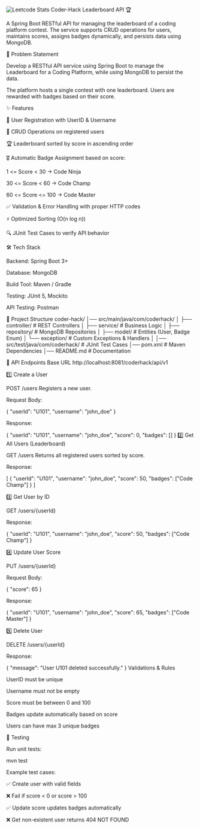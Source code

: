 ![Leetcode Stats](https://leetcard.jacoblin.cool/VERA_0707)
Coder-Hack Leaderboard API 🏆

A Spring Boot RESTful API for managing the leaderboard of a coding platform contest.
The service supports CRUD operations for users, maintains scores, assigns badges dynamically, and persists data using MongoDB.

📌 Problem Statement

Develop a RESTful API service using Spring Boot to manage the Leaderboard for a Coding Platform, while using MongoDB to persist the data.

The platform hosts a single contest with one leaderboard. Users are rewarded with badges based on their score.

✨ Features

👤 User Registration with UserID & Username

📝 CRUD Operations on registered users

🏆 Leaderboard sorted by score in ascending order

🎖 Automatic Badge Assignment based on score:

1 <= Score < 30 → Code Ninja

30 <= Score < 60 → Code Champ

60 <= Score <= 100 → Code Master

✅ Validation & Error Handling with proper HTTP codes

⚡ Optimized Sorting (O(n log n))

🔍 JUnit Test Cases to verify API behavior

🛠️ Tech Stack

Backend: Spring Boot 3+

Database: MongoDB

Build Tool: Maven / Gradle

Testing: JUnit 5, Mockito

API Testing: Postman

📂 Project Structure
coder-hack/
│── src/main/java/com/coderhack/
│   ├── controller/      # REST Controllers
│   ├── service/         # Business Logic
│   ├── repository/      # MongoDB Repositories
│   ├── model/           # Entities (User, Badge Enum)
│   └── exception/       # Custom Exceptions & Handlers
│
│── src/test/java/com/coderhack/   # JUnit Test Cases
│── pom.xml              # Maven Dependencies
│── README.md            # Documentation

📌 API Endpoints
Base URL
http://localhost:8081/coderhack/api/v1

1️⃣ Create a User

POST /users
Registers a new user.

Request Body:

{
  "userId": "U101",
  "username": "john_doe"
}


Response:

{
  "userId": "U101",
  "username": "john_doe",
  "score": 0,
  "badges": []
}
2️⃣ Get All Users (Leaderboard)

GET /users
Returns all registered users sorted by score.

Response:

[
  {
    "userId": "U101",
    "username": "john_doe",
    "score": 50,
    "badges": ["Code Champ"]
  }
]

3️⃣ Get User by ID

GET /users/{userId}

Response:

{
  "userId": "U101",
  "username": "john_doe",
  "score": 50,
  "badges": ["Code Champ"]
}

4️⃣ Update User Score

PUT /users/{userId}

Request Body:

{
  "score": 65
}


Response:

{
  "userId": "U101",
  "username": "john_doe",
  "score": 65,
  "badges": ["Code Master"]
}

5️⃣ Delete User

DELETE /users/{userId}

Response:

{
  "message": "User U101 deleted successfully."
}
Validations & Rules

UserID must be unique

Username must not be empty

Score must be between 0 and 100

Badges update automatically based on score

Users can have max 3 unique badges

🧪 Testing

Run unit tests:

mvn test


Example test cases:

✅ Create user with valid fields

❌ Fail if score < 0 or score > 100

✅ Update score updates badges automatically

❌ Get non-existent user returns 404 NOT FOUND
